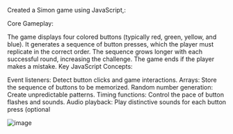 Created a Simon game using JavaScript,:

Core Gameplay:

The game displays four colored buttons (typically red, green, yellow, and blue).
It generates a sequence of button presses, which the player must replicate in the correct order.
The sequence grows longer with each successful round, increasing the challenge.
The game ends if the player makes a mistake.
Key JavaScript Concepts:

Event listeners: Detect button clicks and game interactions.
Arrays: Store the sequence of buttons to be memorized.
Random number generation: Create unpredictable patterns.
Timing functions: Control the pace of button flashes and sounds.
Audio playback: Play distinctive sounds for each button press (optional


![image](https://github.com/dhairyagupta22/Simon-Game/assets/133130740/94aeea26-d872-4d5f-8b67-6d444c92753b)
